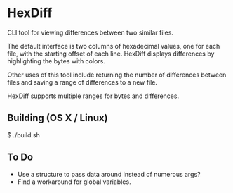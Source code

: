 HexDiff
=======
CLI tool for viewing differences between two similar files.

The default interface is two columns of hexadecimal values, one for each file, with the starting offset of each line.
HexDiff displays differences by highlighting the bytes with colors.

Other uses of this tool include returning the number of differences between files and saving a range of differences to a new file.

HexDiff supports multiple ranges for bytes and differences.


Building (OS X / Linux)
-----------------------
$ ./build.sh


To Do
-----
- Use a structure to pass data around instead of numerous args?
- Find a workaround for global variables.

